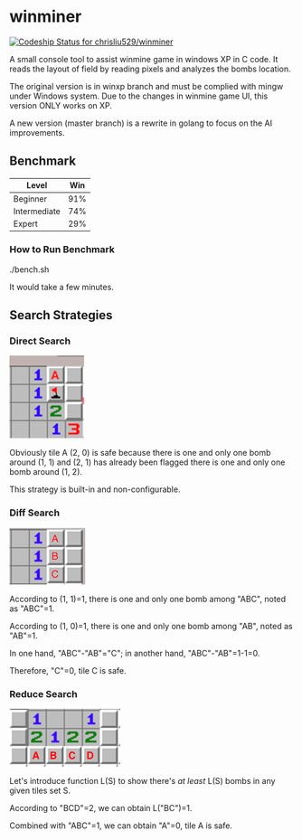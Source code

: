 # winminer

[ ![Codeship Status for chrisliu529/winminer](https://codeship.com/projects/d583a910-deff-0133-8b3b-12efcaf3d9f4/status?branch=master)](https://codeship.com/projects/144898)

A small console tool to assist winmine game in windows XP in C code. It reads the layout of field by reading pixels and analyzes the bombs location.

The original version is in winxp branch and must be complied with mingw under Windows system. Due to the changes in winmine game UI, this version ONLY works on XP.

A new version (master branch) is a rewrite in golang to focus on the AI improvements.

## Benchmark

| Level | Win | 
|-------|:--------:|
| Beginner   |    91%   |
| Intermediate |       74%     |
| Expert |   29%  |

### How to Run Benchmark

./bench.sh

It would take a few minutes.

## Search Strategies

### Direct Search

![Direct Search](image/direct.png?raw=true)

Obviously tile A (2, 0) is safe because there is one and only one bomb around (1, 1) and (2, 1) has already been flagged there is one and only one bomb around (1, 2).

This strategy is built-in and non-configurable.

### Diff Search

![Diff Search](image/diff.png?raw=true)

According to (1, 1)=1, there is one and only one bomb among "ABC", noted as "ABC"=1.

According to (1, 0)=1, there is one and only one bomb among "AB", noted as "AB"=1. 

In one hand, "ABC"-"AB"="C"; in another hand, "ABC"-"AB"=1-1=0.

Therefore, "C"=0, tile C is safe.

### Reduce Search

![Reduce Search](image/reduce.png?raw=true)

Let's introduce function L(S) to show there's *at least* L(S) bombs in any given tiles set S.

According to "BCD"=2, we can obtain L("BC")=1.

Combined with "ABC"=1, we can obtain "A"=0, tile A is safe.

